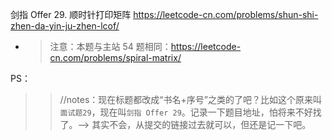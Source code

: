 
剑指 Offer 29. 顺时针打印矩阵 https://leetcode-cn.com/problems/shun-shi-zhen-da-yin-ju-zhen-lcof/
- > 注意：本题与主站 54 题相同：https://leetcode-cn.com/problems/spiral-matrix/

PS：
>> //notes：现在标题都改成“书名+序号”之类的了吧？比如这个原来叫`面试题29`，现在叫`剑指 Offer 29`。记录一下题目地址，怕将来不好找了。--> 其实不会，从提交的链接过去就可以，但还是记一下吧。
